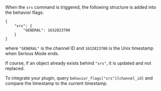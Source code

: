 When the `srs` command is triggered, the following structure is added into the behavior flags:

    {
        "srs": {
            "GENERAL": 1632823700
        }
    }

where `"GENERAL"` is the channel ID and `1632823700` is the Unix timestamp when Serious Mode ends.

If course, if an object already exists behind `"srs"`, it is updated and not replaced.

To integrate your plugin, query `behavior_flags["srs"][channel_id]` and compare the timestamp to the current timestamp.
